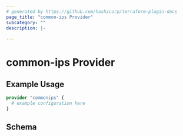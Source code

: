 ```yaml
---
# generated by https://github.com/hashicorp/terraform-plugin-docs
page_title: "common-ips Provider"
subcategory: ""
description: |-
  
---
```


# common-ips Provider



## Example Usage

```terraform
provider "commonips" {
  # example configuration here
}
```

<!-- schema generated by tfplugindocs -->
## Schema
